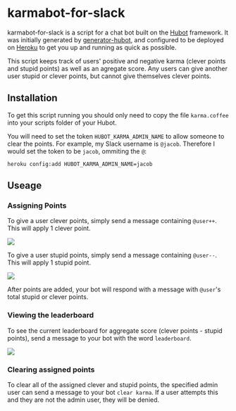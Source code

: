 # karmabot-for-slack

karmabot-for-slack is a script for a chat bot built on the [Hubot][hubot] framework. It was initially generated by [generator-hubot][generator-hubot], and configured to be deployed on [Heroku][heroku] to get you up and running as quick as possible.

This script keeps track of users' positive and negative karma (clever points and stupid points) as well as an agregate score. Any users can give another user stupid or clever points, but cannot give themselves clever points.

[heroku]: http://www.heroku.com
[hubot]: http://hubot.github.com
[generator-hubot]: https://github.com/github/generator-hubot

## Installation 

To get this script running you should only need to copy the file `karma.coffee` into your scripts folder of your Hubot.

You will need to set the token `HUBOT_KARMA_ADMIN_NAME` to allow someone to clear the points. For example, my Slack username is `@jacob`. Therefore I would set the token to be `jacob`, ommiting the `@`:

```heroku config:add HUBOT_KARMA_ADMIN_NAME=jacob```

## Useage

### Assigning Points

To give a user clever points, simply send a message containing `@user++`. This will apply 1 clever point.

![](images/addCleverPoints.png)

To give a user stupid points, simply send a message containing `@user--`. This will apply 1 stupid point.

![](images/addStupidPoints.png)

After points are added, your bot will respond with a message with `@user`'s total stupid or clever points.

### Viewing the leaderboard

To see the current leaderboard for aggregate score (clever points - stupid points), send a message to your bot with the word `leaderboard`.

![](images/leaderboard.png)

### Clearing assigned points

To clear all of the assigned clever and stupid points, the specified admin user can send a message to your bot `clear karma`. If a user attempts this and they are not the admin user, they will be denied.
